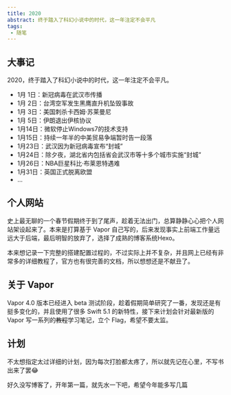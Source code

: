 ```yaml
---
title: 2020
abstract: 终于踏入了科幻小说中的时代，这一年注定不会平凡
tags:
 - 随笔
---
```


## 大事记

2020，终于踏入了科幻小说中的时代，这一年注定不会平凡。

- 1月 1日：新冠病毒在武汉市传播
- 1月 2日：台湾空军发生黑鹰直升机坠毁事故
- 1月 3日：美国刺杀卡西姆·苏莱曼尼
- 1月 5日：伊朗退出伊核协议
- 1月14日：微软停止Windows7的技术支持
- 1月15日：持续一年半的中美贸易争端暂时告一段落
- 1月23日：武汉因为新冠病毒宣布“封城”
- 1月24日：除夕夜，湖北省内包括省会武汉市等十多个城市实施“封城”
- 1月26日：NBA巨星科比·布莱恩特遇难
- 1月31日：英国正式脱离欧盟
- ...

## 个人网站

史上最无聊的一个春节假期终于到了尾声，趁着无法出门，总算静静心心把个人网站架设起来了。本来是打算基于 Vapor 自己写的，后来发现事实上前端工作量远远大于后端，最后明智的放弃了，选择了成熟的博客系统Hexo。

本来想记录一下完整的搭建配置过程的，不过实际上并不复杂，并且网上已经有非常多的详细教程了，官方也有很完善的文档，所以想想还是不献丑了。

## 关于 Vapor

Vapor 4.0 版本已经进入 beta 测试阶段，趁着假期简单研究了一番，发现还是有挺多变化的，并且使用了很多 Swift 5.1 的新特性，接下来计划会针对最新版的 Vapor 写一系列的~~教程~~学习笔记，立个 Flag，希望不要太监。

## 计划

不太想指定太过详细的计划，因为每次打脸都太疼了，所以就先记在心里，不写书出来了罢😂

好久没写博客了，开年第一篇，就先水一下吧，希望今年能多写几篇

